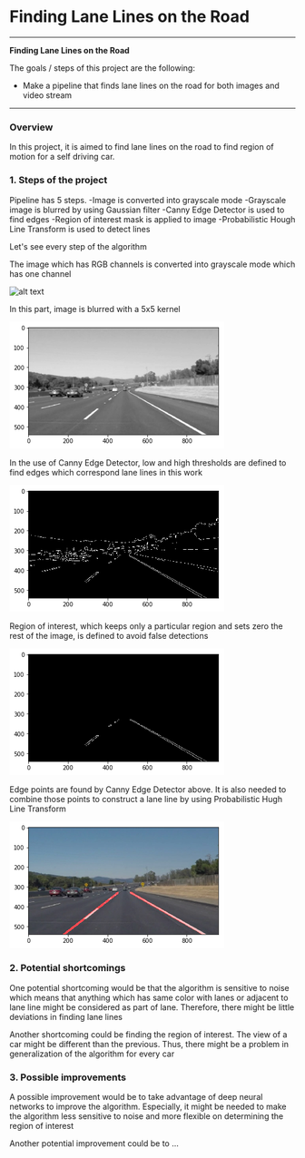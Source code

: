 # **Finding Lane Lines on the Road** 

---

**Finding Lane Lines on the Road**

The goals / steps of this project are the following:
* Make a pipeline that finds lane lines on the road for both images and video stream


[//]: # (Image References)

[image1]: ./examples/grayscale.jpg "Grayscale"

---

### Overview

In this project, it is aimed to find lane lines on the road to find region of motion for a self driving car.

### 1. Steps of the project

Pipeline has 5 steps. 
-Image is converted into grayscale mode
-Grayscale image is blurred by using Gaussian filter
-Canny Edge Detector is used to find edges
-Region of interest mask is applied to image 
-Probabilistic Hough Line Transform is used to detect lines

Let's see every step of the algorithm

[//]: # (Image References)

[image1]: ./examples/1.png "Grayscale image"
[image2]: ./examples/2.png "Blurred image"
[image3]: ./examples/3.png "Canny Edge Detector"
[image4]: ./examples/4.png "Region of interest"
[image5]: ./examples/5.png "Hugh Line Transform"

The image which has RGB channels is converted into grayscale mode which has one channel

![alt text][image1]

In this part, image is blurred with a 5x5 kernel

![alt text][image2]

In the use of Canny Edge Detector, low and high thresholds are defined to find edges which correspond lane lines in this work

![alt text][image3]

Region of interest, which keeps only a particular region and sets zero the rest of the image, is defined to avoid false detections

![alt text][image4]

Edge points are found by Canny Edge Detector above. It is also needed to combine those points to construct a lane line by using Probabilistic Hugh Line Transform

![alt text][image5]


### 2. Potential shortcomings


One potential shortcoming would be that the algorithm is sensitive to noise which means that anything which has same color with lanes or adjacent to lane line might be considered as part of lane. Therefore, there might be little deviations in finding lane lines

Another shortcoming could be finding the region of interest. The view of a car might be different than the previous. Thus, there might be a problem in generalization of the algorithm for every car


### 3. Possible improvements

A possible improvement would be to take advantage of deep neural networks to improve the algorithm. Especially, it might be needed to make the algorithm less sensitive to noise and more flexible on determining the region of interest

Another potential improvement could be to ...

